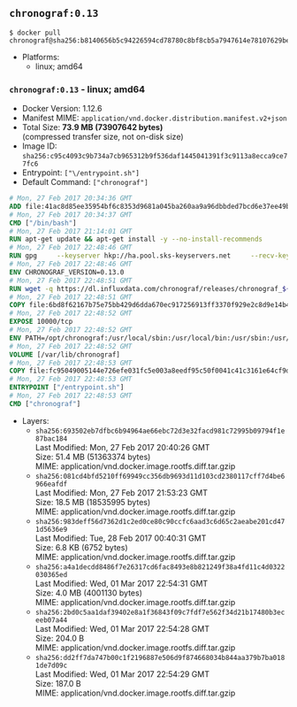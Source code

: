 ## `chronograf:0.13`

```console
$ docker pull chronograf@sha256:b8140656b5c94226594cd78780c8bf8cb5a7947614e78107629be28253255b1a
```

-	Platforms:
	-	linux; amd64

### `chronograf:0.13` - linux; amd64

-	Docker Version: 1.12.6
-	Manifest MIME: `application/vnd.docker.distribution.manifest.v2+json`
-	Total Size: **73.9 MB (73907642 bytes)**  
	(compressed transfer size, not on-disk size)
-	Image ID: `sha256:c95c4093c9b734a7cb965312b9f536daf1445041391f3c9113a8ecca9ce77fc6`
-	Entrypoint: `["\/entrypoint.sh"]`
-	Default Command: `["chronograf"]`

```dockerfile
# Mon, 27 Feb 2017 20:34:36 GMT
ADD file:41ac8d85ee35954bf6c8353d9681a045ba260aa9a96dbbded7bcd6e37ee49bea in / 
# Mon, 27 Feb 2017 20:34:37 GMT
CMD ["/bin/bash"]
# Mon, 27 Feb 2017 21:14:01 GMT
RUN apt-get update && apt-get install -y --no-install-recommends 		ca-certificates 		curl 		wget 	&& rm -rf /var/lib/apt/lists/*
# Mon, 27 Feb 2017 22:48:46 GMT
RUN gpg     --keyserver hkp://ha.pool.sks-keyservers.net     --recv-keys 05CE15085FC09D18E99EFB22684A14CF2582E0C5
# Mon, 27 Feb 2017 22:48:46 GMT
ENV CHRONOGRAF_VERSION=0.13.0
# Mon, 27 Feb 2017 22:48:51 GMT
RUN wget -q https://dl.influxdata.com/chronograf/releases/chronograf_${CHRONOGRAF_VERSION}_amd64.deb.asc &&     wget -q https://dl.influxdata.com/chronograf/releases/chronograf_${CHRONOGRAF_VERSION}_amd64.deb &&     gpg --batch --verify chronograf_${CHRONOGRAF_VERSION}_amd64.deb.asc chronograf_${CHRONOGRAF_VERSION}_amd64.deb &&     dpkg -i chronograf_${CHRONOGRAF_VERSION}_amd64.deb &&     rm -f chronograf_${CHRONOGRAF_VERSION}_amd64.deb*
# Mon, 27 Feb 2017 22:48:51 GMT
COPY file:6bd8f62167b75e75bb429d6dda670ec917256913ff3370f929e2c8d9e14b475e in /etc/chronograf/chronograf.conf 
# Mon, 27 Feb 2017 22:48:52 GMT
EXPOSE 10000/tcp
# Mon, 27 Feb 2017 22:48:52 GMT
ENV PATH=/opt/chronograf:/usr/local/sbin:/usr/local/bin:/usr/sbin:/usr/bin:/sbin:/bin
# Mon, 27 Feb 2017 22:48:52 GMT
VOLUME [/var/lib/chronograf]
# Mon, 27 Feb 2017 22:48:53 GMT
COPY file:fc95049005144e726efe031fc5e003a8eedf95c50f0041c41c3161e64cf9dbbe in /entrypoint.sh 
# Mon, 27 Feb 2017 22:48:53 GMT
ENTRYPOINT ["/entrypoint.sh"]
# Mon, 27 Feb 2017 22:48:53 GMT
CMD ["chronograf"]
```

-	Layers:
	-	`sha256:693502eb7dfbc6b94964ae66ebc72d3e32facd981c72995b09794f1e87bac184`  
		Last Modified: Mon, 27 Feb 2017 20:40:26 GMT  
		Size: 51.4 MB (51363374 bytes)  
		MIME: application/vnd.docker.image.rootfs.diff.tar.gzip
	-	`sha256:081cd4bfd5210ff69949cc356db9693d11d103cd2380117cff7d4be6966eafdf`  
		Last Modified: Mon, 27 Feb 2017 21:53:23 GMT  
		Size: 18.5 MB (18535995 bytes)  
		MIME: application/vnd.docker.image.rootfs.diff.tar.gzip
	-	`sha256:983deff56d7362d1c2ed0ce80c90ccfc6aad3c6d65c2aeabe201cd471d5636e9`  
		Last Modified: Tue, 28 Feb 2017 00:40:31 GMT  
		Size: 6.8 KB (6752 bytes)  
		MIME: application/vnd.docker.image.rootfs.diff.tar.gzip
	-	`sha256:a4a1decdd8486f7e26317cd6fac8493e8b821249f38a4fd11c4d0322030365ed`  
		Last Modified: Wed, 01 Mar 2017 22:54:31 GMT  
		Size: 4.0 MB (4001130 bytes)  
		MIME: application/vnd.docker.image.rootfs.diff.tar.gzip
	-	`sha256:2bd0c5aa1daf39402e8a1f36843f09c7fdf7e562f34d21b17480b3eceeb07a44`  
		Last Modified: Wed, 01 Mar 2017 22:54:28 GMT  
		Size: 204.0 B  
		MIME: application/vnd.docker.image.rootfs.diff.tar.gzip
	-	`sha256:dd2ff7da747b00c1f2196887e506d9f874668034b844aa379b7ba0181de7d09c`  
		Last Modified: Wed, 01 Mar 2017 22:54:29 GMT  
		Size: 187.0 B  
		MIME: application/vnd.docker.image.rootfs.diff.tar.gzip
